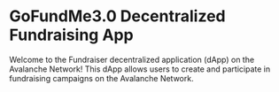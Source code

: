 # GoFundMe3.0 Decentralized Fundraising App

Welcome to the Fundraiser decentralized application (dApp) on the Avalanche Network! This dApp allows users to create and participate in fundraising campaigns on the Avalanche Network.
